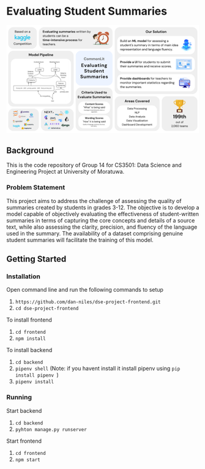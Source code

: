 # Evaluating Student Summaries

<!-- Add image -->

![Banner](img/banner.png)

## Background

This is the code repository of Group 14 for CS3501: Data Science and Engineering Project at University of Moratuwa.

### Problem Statement

This project aims to address the challenge of assessing the quality of summaries created by students in grades 3-12. The objective is to develop a model capable of objectively evaluating the effectiveness of student-written summaries in terms of capturing the core concepts and details of a source text, while also assessing the clarity, precision, and fluency of the language used in the summary. The availability of a dataset comprising genuine student summaries will facilitate the training of this model.

## Getting Started

### Installation

Open command line and run the following commands to setup

1. `https://github.com/dan-niles/dse-project-frontend.git`
2. `cd dse-project-frontend`

To install frontend

1. `cd frontend`
2. `npm install`

To install backend

1. `cd backend`
2. `pipenv shell` (Note: if you havent install it install pipenv using `pip install pipenv `)
3. `pipenv install`

### Running

Start backend

1. `cd backend`
2. `pyhton manage.py runserver`

Start frontend

1. `cd frontend`
2. `npm start`

